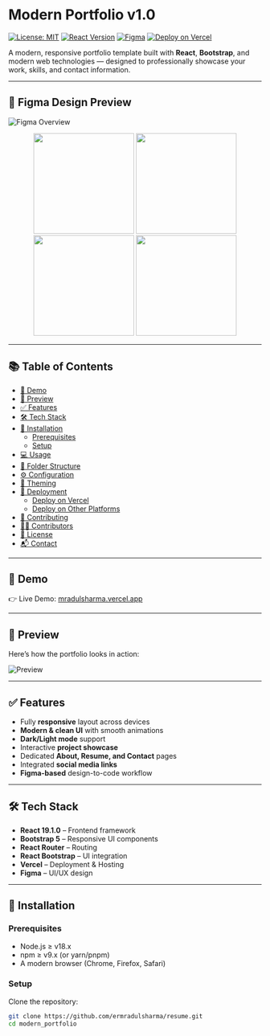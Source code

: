 # Modern Portfolio v1.0

[![License: MIT](https://img.shields.io/badge/license-MIT-blue.svg)](https://opensource.org/licenses/MIT)
[![React Version](https://img.shields.io/badge/React-19.1.0-blue.svg)](https://reactjs.org/)
[![Figma](https://img.shields.io/badge/Figma-Design-blue?logo=figma)](https://www.figma.com/)
[![Deploy on Vercel](https://img.shields.io/badge/Deploy-Vercel-black?logo=vercel)](https://vercel.com)

A modern, responsive portfolio template built with **React**, **Bootstrap**, and modern web technologies — designed to professionally showcase your work, skills, and contact information.

---

## 📐 Figma Design Preview

![Figma Overview](https://github.com/user-attachments/assets/f873090b-7475-4687-8f82-34c9d05e4527)

<div align="center">
  <img src="https://github.com/user-attachments/assets/b633a5fc-840a-4aba-ab53-05f7559542ba" width="200" />
  <img src="https://github.com/user-attachments/assets/e13fd02c-4ccd-443f-b2db-66218416ed87" width="200" />
  <img src="https://github.com/user-attachments/assets/6fdec2e1-d1d5-4a52-87d4-68ae6deb5e73" width="200" />
  <img src="https://github.com/user-attachments/assets/28247f27-f437-445f-a5b2-f70e574d407a" width="200" />
</div>

---

## 📚 Table of Contents

- [🚀 Demo](#-demo)  
- [👀 Preview](#-preview)  
- [✅ Features](#-features)  
- [🛠 Tech Stack](#-tech-stack)  
- [🧩 Installation](#-installation)  
  - [Prerequisites](#prerequisites)  
  - [Setup](#setup)  
- [💻 Usage](#-usage)  
- [📂 Folder Structure](#-folder-structure)  
- [⚙️ Configuration](#️-configuration)  
- [🎨 Theming](#-theming)  
- [🚀 Deployment](#-deployment)  
  - [Deploy on Vercel](#deploy-on-vercel)  
  - [Deploy on Other Platforms](#deploy-on-other-platforms)  
- [🤝 Contributing](#-contributing)  
- [👨‍💻 Contributors](#-contributors)  
- [📜 License](#-license)  
- [📬 Contact](#-contact)  

---

## 🚀 Demo

👉 Live Demo: [mradulsharma.vercel.app](https://mradulsharma.vercel.app/)

---

## 👀 Preview

Here’s how the portfolio looks in action:

![Preview](https://github.com/user-attachments/assets/f873090b-7475-4687-8f82-34c9d05e4527)

---

## ✅ Features

- Fully **responsive** layout across devices
- **Modern & clean UI** with smooth animations
- **Dark/Light mode** support
- Interactive **project showcase**
- Dedicated **About, Resume, and Contact** pages
- Integrated **social media links**
- **Figma-based** design-to-code workflow

---

## 🛠 Tech Stack

- **React 19.1.0** – Frontend framework
- **Bootstrap 5** – Responsive UI components
- **React Router** – Routing
- **React Bootstrap** – UI integration
- **Vercel** – Deployment & Hosting
- **Figma** – UI/UX design

---

## 🧩 Installation

### Prerequisites

- Node.js ≥ v18.x
- npm ≥ v9.x (or yarn/pnpm)
- A modern browser (Chrome, Firefox, Safari)

### Setup

Clone the repository:

```bash
git clone https://github.com/ermradulsharma/resume.git
cd modern_portfolio
